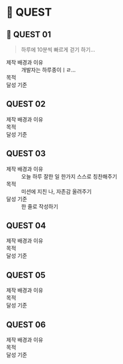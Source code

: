 # 🎁 QUEST

## 💪 QUEST 01
> 하루에 10분씩 빠르게 걷기 하기...

<dl>
  <dt>제작 배경과 이유</dt>
  <dd>개발자는 하루종이ㅣㄹ...</dd>
  <dt>목적</dt>
  <dd></dd>
  <dt>달성 기준</dt>
  <dd></dd>
</dl>

## QUEST 02
> 

<dl>
  <dt>제작 배경과 이유</dt>
  <dd></dd>
  <dt>목적</dt>
  <dd></dd>
  <dt>달성 기준</dt>
  <dd></dd>
</dl>

## QUEST 03
> 

<dl>
  <dt>제작 배경과 이유</dt>
  <dd>오늘 하루 잘한 일 한가지 스스로 칭찬해주기</dd>
  <dt>목적</dt>
  <dd>미션에 지친 나, 자존감 올려주기</dd>
  <dt>달성 기준</dt>
  <dd>한 줄로 작성하기</dd>
</dl>

## QUEST 04
>

<dl>
  <dt>제작 배경과 이유</dt>
  <dd></dd>
  <dt>목적</dt>
  <dd></dd>
  <dt>달성 기준</dt>
  <dd></dd>
</dl>

## QUEST 05
>

<dl>
  <dt>제작 배경과 이유</dt>
  <dd></dd>
  <dt>목적</dt>
  <dd></dd>
  <dt>달성 기준</dt>
  <dd></dd>
</dl>

## QUEST 06
>

<dl>
  <dt>제작 배경과 이유</dt>
  <dd></dd>
  <dt>목적</dt>
  <dd></dd>
  <dt>달성 기준</dt>
  <dd></dd>
</dl>
